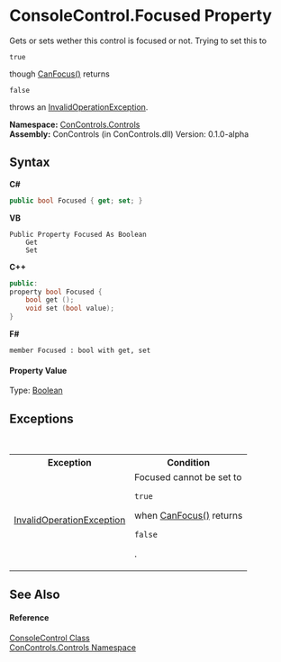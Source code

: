 # ConsoleControl.Focused Property 
 

Gets or sets wether this control is focused or not. Trying to set this to 
```
true
```
 though <a href="fd16575b-d890-6fe9-03a1-90dca78262f8">CanFocus()</a> returns 
```
false
```
 throws an <a href="https://docs.microsoft.com/dotnet/api/system.invalidoperationexception" target="_blank">InvalidOperationException</a>.

**Namespace:**&nbsp;<a href="8161a036-2926-0ace-99d3-20346d250e3b">ConControls.Controls</a><br />**Assembly:**&nbsp;ConControls (in ConControls.dll) Version: 0.1.0-alpha

## Syntax

**C#**<br />
``` C#
public bool Focused { get; set; }
```

**VB**<br />
``` VB
Public Property Focused As Boolean
	Get
	Set
```

**C++**<br />
``` C++
public:
property bool Focused {
	bool get ();
	void set (bool value);
}
```

**F#**<br />
``` F#
member Focused : bool with get, set

```


#### Property Value
Type: <a href="https://docs.microsoft.com/dotnet/api/system.boolean" target="_blank">Boolean</a>

## Exceptions
&nbsp;<table><tr><th>Exception</th><th>Condition</th></tr><tr><td><a href="https://docs.microsoft.com/dotnet/api/system.invalidoperationexception" target="_blank">InvalidOperationException</a></td><td>Focused cannot be set to 
```
true
```
 when <a href="fd16575b-d890-6fe9-03a1-90dca78262f8">CanFocus()</a> returns 
```
false
```
.</td></tr></table>

## See Also


#### Reference
<a href="eae0acea-bdd1-dc08-7fda-dcd25c5f2082">ConsoleControl Class</a><br /><a href="8161a036-2926-0ace-99d3-20346d250e3b">ConControls.Controls Namespace</a><br />